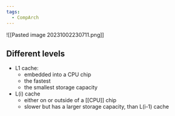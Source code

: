 ```yaml
---
tags:
  - CompArch
---
```

![[Pasted image 20231002230711.png]]
## Different levels
- L1 cache:
	- embedded into a CPU chip
	- the fastest
	- the smallest storage capacity
- L(i) cache 
	- either on or outside of a [[CPU]] chip
	- slower but has a larger storage capacity, than L(i-1) cache